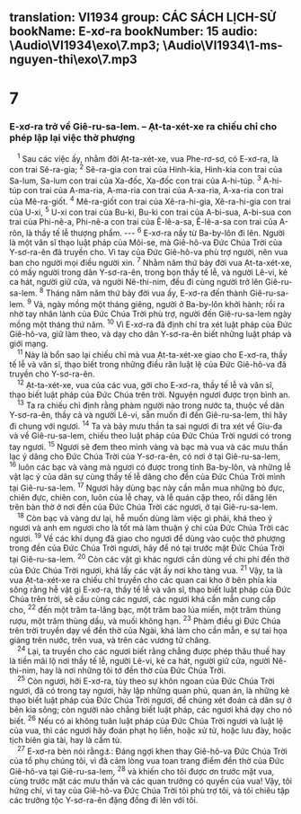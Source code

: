 translation: VI1934
group: CÁC SÁCH LỊCH-SỬ
bookName: E-xơ-ra 
bookNumber: 15
audio: \Audio\VI1934\exo\7.mp3; \Audio\VI1934\1-ms-nguyen-thi\exo\7.mp3
-------

<div class="title"><h1>7</h1><h3>E-xơ-ra trở về Giê-ru-sa-lem. – Ạt-ta-xét-xe ra chiếu chỉ cho phép lập lại việc thờ phượng</h3></div>
<span class="verse exo_7_1"> <sup>1</sup> Sau các việc ấy, nhằm đời Ạt-ta-xét-xe, vua Phe-rơ-sơ, có E-xơ-ra, là con trai Sê-ra-gia; </span>
<span class="verse exo_7_2"><sup>2</sup> Sê-ra-gia con trai của Hinh-kia, Hinh-kia con trai của Sa-lum, Sa-lum con trai của Xa-đốc, Xa-đốc con trai của A-hi-túp. </span>
<span class="verse exo_7_3"><sup>3</sup> A-hi-túp con trai của A-ma-ria, A-ma-ria con trai của A-xa-ria, A-xa-ria con trai của Mê-ra-giốt. </span>
<span class="verse exo_7_4"><sup>4</sup> Mê-ra-giốt con trai của Xê-ra-hi-gia, Xê-ra-hi-gia con trai của U-xi, </span>
<span class="verse exo_7_5"><sup>5</sup> U-xi con trai của Bu-ki, Bu-ki con trai của A-bi-sua, A-bi-sua con trai của Phi-nê-a, Phi-nê-a con trai của Ê-lê-a-sa, Ê-lê-a-sa con trai của A-rôn, là thầy tế lễ thượng phẩm. --- </span>
<span class="verse exo_7_6"><sup>6</sup> E-xơ-ra nầy từ Ba-by-lôn đi lên. Người là một văn sĩ thạo luật pháp của Môi-se, mà Giê-hô-va Đức Chúa Trời của Y-sơ-ra-ên đã truyền cho. Vì tay của Đức Giê-hô-va phù trợ người, nên vua ban cho người mọi điều người xin. </span>
<span class="verse exo_7_7"><sup>7</sup> Nhằm năm thứ bảy đời vua Ạt-ta-xét-xe, có mấy người trong dân Y-sơ-ra-ên, trong bọn thầy tế lễ, và người Lê-vi, kẻ ca hát, người giữ cửa, và người Nê-thi-nim, đều đi cùng người trở lên Giê-ru-sa-lem. </span>
<span class="verse exo_7_8"><sup>8</sup> Tháng năm năm thứ bảy đời vua ấy, E-xơ-ra đến thành Giê-ru-sa-lem. </span>
<span class="verse exo_7_9"><sup>9</sup> Vả, ngày mồng một tháng giêng, người ở Ba-by-lôn khởi hành; rồi ra nhờ tay nhân lành của Đức Chúa Trời phù trợ, người đến Giê-ru-sa-lem ngày mồng một tháng thứ năm. </span>
<span class="verse exo_7_10"><sup>10</sup> Vì E-xơ-ra đã định chí tra xét luật pháp của Đức Giê-hô-va, giữ làm theo, và dạy cho dân Y-sơ-ra-ên biết những luật pháp và giới mạng. <br/></span>
<span class="verse exo_7_11"> <sup>11</sup> Này là bổn sao lại chiếu chỉ mà vua Ạt-ta-xét-xe giao cho E-xơ-ra, thầy tế lễ và văn sĩ, thạo biết trong những điều răn luật lệ của Đức Giê-hô-va đã truyền cho Y-sơ-ra-ên. <br/></span>
<span class="verse exo_7_12"> <sup>12</sup> Ạt-ta-xét-xe, vua của các vua, gởi cho E-xơ-ra, thầy tế lễ và văn sĩ, thạo biết luật pháp của Đức Chúa trên trời. Nguyện ngươi được trọn bình an. <br/></span>
<span class="verse exo_7_13"> <sup>13</sup> Ta ra chiếu chỉ định rằng phàm người nào trong nước ta, thuộc về dân Y-sơ-ra-ên, thầy cả và người Lê-vi, sẵn muốn đi đến Giê-ru-sa-lem, thì hãy đi chung với ngươi. </span>
<span class="verse exo_7_14"><sup>14</sup> Ta và bảy mưu thần ta sai ngươi đi tra xét về Giu-đa và về Giê-ru-sa-lem, chiếu theo luật pháp của Đức Chúa Trời ngươi có trong tay ngươi. </span>
<span class="verse exo_7_15"><sup>15</sup> Ngươi sẽ đem theo mình vàng và bạc mà vua và các mưu thần lạc ý dâng cho Đức Chúa Trời của Y-sơ-ra-ên, có nơi ở tại Giê-ru-sa-lem, </span>
<span class="verse exo_7_16"><sup>16</sup> luôn các bạc và vàng mà ngươi có được trong tỉnh Ba-by-lôn, và những lễ vật lạc ý của dân sự cùng thầy tế lễ dâng cho đền của Đức Chúa Trời mình tại Giê-ru-sa-lem. </span>
<span class="verse exo_7_17"><sup>17</sup> Ngươi hãy dùng bạc này cần mẫn mua những bò đực, chiên đực, chiên con, luôn của lễ chay, và lễ quán cặp theo, rồi dâng lên trên bàn thờ ở nơi đền của Đức Chúa Trời các ngươi, ở tại Giê-ru-sa-lem. <br/></span>
<span class="verse exo_7_18"> <sup>18</sup> Còn bạc và vàng dư lại, hễ muốn dùng làm việc gì phải, khá theo ý ngươi và anh em ngươi cho là tốt mà làm thuận ý chỉ của Đức Chúa Trời các ngươi. </span>
<span class="verse exo_7_19"><sup>19</sup> Về các khí dụng đã giao cho ngươi để dùng vào cuộc thờ phượng trong đền của Đức Chúa Trời ngươi, hãy để nó tại trước mặt Đức Chúa Trời tại Giê-ru-sa-lem. </span>
<span class="verse exo_7_20"><sup>20</sup> Còn các vật gì khác ngươi cần dùng về chi phí đền thờ của Đức Chúa Trời ngươi, khá lấy các vật ấy nơi kho tàng vua. </span>
<span class="verse exo_7_21"><sup>21</sup> Vậy, ta là vua Ạt-ta-xét-xe ra chiếu chỉ truyền cho các quan cai kho ở bên phía kia sông rằng hễ vật gì E-xơ-ra, thầy tế lễ và văn sĩ, thạo biết luật pháp của Đức Chúa trên trời, sẽ cầu cùng các ngươi, các ngươi khá cần mẫn cung cấp cho, </span>
<span class="verse exo_7_22"><sup>22</sup> đến một trăm ta-lâng bạc, một trăm bao lúa miến, một trăm thùng rượu, một trăm thùng dầu, và muối không hạn. </span>
<span class="verse exo_7_23"><sup>23</sup> Phàm điều gì Đức Chúa trên trời truyền dạy về đền thờ của Ngài, khá làm cho cần mẫn, e sự tai họa giáng trên nước, trên vua, và trên các vương tử chăng. <br/></span>
<span class="verse exo_7_24"> <sup>24</sup> Lại, ta truyền cho các ngươi biết rằng chẳng được phép thâu thuế hay là tiền mãi lộ nơi thầy tế lễ, người Lê-vi, kẻ ca hát, người giữ cửa, người Nê-thi-nim, hay là nơi những tôi tớ đền thờ của Đức Chúa Trời. <br/></span>
<span class="verse exo_7_25"> <sup>25</sup> Còn ngươi, hỡi E-xơ-ra, tùy theo sự khôn ngoan của Đức Chúa Trời ngươi, đã có trong tay ngươi, hãy lập những quan phủ, quan án, là những kẻ thạo biết luật pháp của Đức Chúa Trời ngươi, để chúng xét đoán cả dân sự ở bên kia sông; còn người nào chẳng biết luật pháp, các ngươi khá dạy cho nó biết. </span>
<span class="verse exo_7_26"><sup>26</sup> Nếu có ai không tuân luật pháp của Đức Chúa Trời ngươi và luật lệ của vua, thì các ngươi hãy đoán phạt họ liền, hoặc xử tử, hoặc lưu đày, hoặc tịch biên gia tài, hay là cầm tù. <br/></span>
<span class="verse exo_7_27"> <sup>27</sup> E-xơ-ra bèn nói rằng<a data-toggle="tooltip" data-placement="bottom" title="Câu nầy: E-xơ-ra bèn nói rằng, không có trong nguyên bổn">⚓</a>: Đáng ngợi khen thay Giê-hô-va Đức Chúa Trời của tổ phụ chúng tôi, vì đã cảm lòng vua toan trang điểm đền thờ của Đức Giê-hô-va tại Giê-ru-sa-lem, </span>
<span class="verse exo_7_28"><sup>28</sup> và khiến cho tôi được ơn trước mặt vua, cùng trước mặt các mưu thần và các quan trưởng có quyền của vua! Vậy, tôi hứng chí, vì tay của Giê-hô-va Đức Chúa Trời tôi phù trợ tôi, và tôi chiêu tập các trưởng tộc Y-sơ-ra-ên đặng đồng đi lên với tôi. <br/></span>
